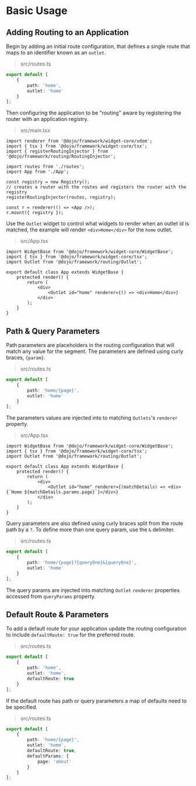 # Basic Usage

## Adding Routing to an Application

Begin by adding an initial route configuration, that defines a single route that maps to an identifier known as an `outlet`.

>src/routes.ts
```ts
export default [
	{
		path: 'home',
		outlet: 'home'
	}
];
```

Then configuring the application to be "routing" aware by registering the router with an application registry.

>src/main.tsx
```tsx
import renderer from '@dojo/framework/widget-core/vdom';
import { tsx } from '@dojo/framework/widget-core/tsx';
import { registerRoutingInjector } from '@dojo/framework/routing/RoutingInjector';

import routes from './routes';
import App from './App';

const registry = new Registry();
// creates a router with the routes and registers the router with the registry
registerRoutingInjector(routes, registry);

const r = renderer(() => <App />);
r.mount({ registry });
```

Use the `Outlet` widget to control what widgets to render when an outlet id is matched, the example will render `<div>Home</div>` for the `home` outlet.

>src/App.tsx
```tsx
import WidgetBase from '@dojo/framework/widget-core/WidgetBase';
import { tsx } from '@dojo/framework/widget-core/tsx';
import Outlet from '@dojo/framework/routing/Outlet';

export default class App extends WidgetBase {
	protected render() {
		return (
			<div>
				<Outlet id="home" renderer={() => <div>Home</div>}
			</div>
		);
	}
}
```

## Path & Query Parameters

Path parameters are placeholders in the routing configuration that will match any value for the segment. The parameters are defined using curly braces, `{param}`.

>src/routes.ts
```ts
export default [
	{
		path: 'home/{page}',
		outlet: 'home'
	}
];
```

The parameters values are injected into to matching `Outlets`'s `renderer` property.

>src/App.tsx
```tsx
import WidgetBase from '@dojo/framework/widget-core/WidgetBase';
import { tsx } from '@dojo/framework/widget-core/tsx';
import Outlet from '@dojo/framework/routing/Outlet';

export default class App extends WidgetBase {
	protected render() {
		return (
			<div>
				<Outlet id="home" renderer={(matchDetails) => <div>{`Home ${matchDetails.params.page}`}</div>}
			</div>
		);
	}
}
```

Query parameters are also defined using curly braces split from the route path by a `?`. To define more than one query param, use the `&` delimiter.

>src/routes.ts
```ts
export default [
	{
		path: 'home/{page}?{queryOne}&{queryOne}',
		outlet: 'home'
	}
];
```

The query params are injected into matching `Outlet` `renderer` properties accessed from `queryParams` property.

## Default Route & Parameters

To add a default route for your application update the routing configuration to include `defaultRoute: true` for the preferred route.

>src/routes.ts
```ts
export default [
	{
		path: 'home',
		outlet: 'home',
		defaultRoute: true
	}
];
```

If the default route has path or query parameters a map of defaults need to be specified.

>src/routes.ts
```ts
export default [
	{
		path: 'home/{page}',
		outlet: 'home',
		defaultRoute: true,
		defaultParams: {
			page: 'about'
		}
	}
];
```
